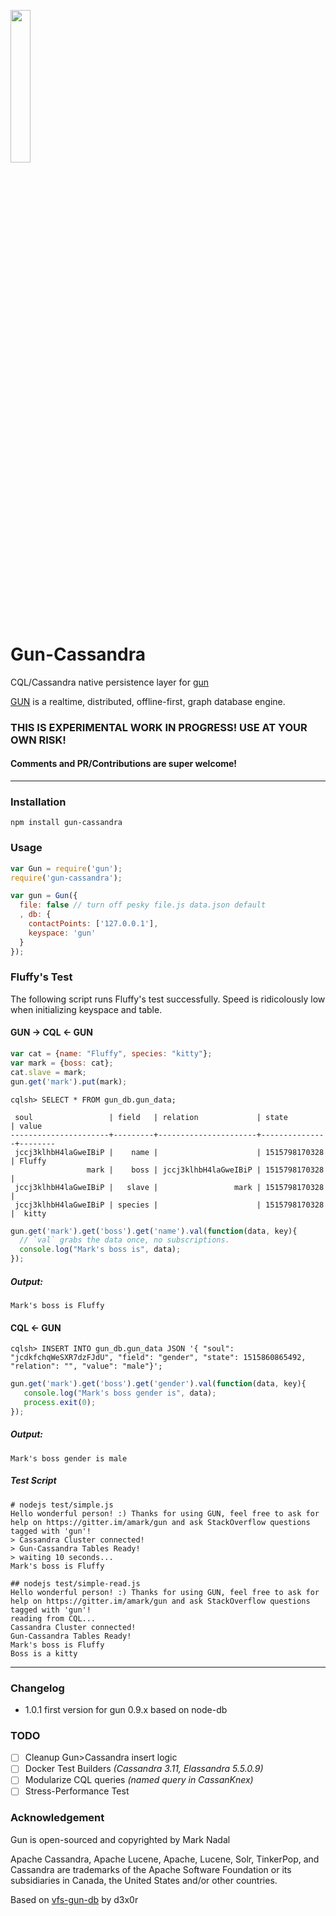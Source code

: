 <p>
    <a href="http://gun.js.org/"><img width="25%" src="https://cldup.com/TEy9yGh45l.svg"/></a>
</p> 

# Gun-Cassandra
CQL/Cassandra native persistence layer for [gun](https://github.com/amark/gun)

[GUN](https://github.com/amark/gun) is a realtime, distributed, offline-first, graph database engine.

### THIS IS EXPERIMENTAL WORK IN PROGRESS! USE AT YOUR OWN RISK!
#### Comments and PR/Contributions are super welcome!

-------------

### Installation

`npm install gun-cassandra`

### Usage

```javascript
var Gun = require('gun');
require('gun-cassandra');

var gun = Gun({
  file: false // turn off pesky file.js data.json default
  , db: {
	contactPoints: ['127.0.0.1'], 
	keyspace: 'gun'
  }
});
```

### Fluffy's Test
The following script runs Fluffy's test successfully. Speed is ridicolously low when initializing keyspace and table.<br>

#### GUN -> CQL <- GUN
```javascript
var cat = {name: "Fluffy", species: "kitty"};
var mark = {boss: cat};
cat.slave = mark;
gun.get('mark').put(mark);
```
```
cqlsh> SELECT * FROM gun_db.gun_data;

 soul                 | field   | relation             | state         | value
----------------------+---------+----------------------+---------------+--------
 jccj3klhbH4laGweIBiP |    name |                      | 1515798170328 | Fluffy
                 mark |    boss | jccj3klhbH4laGweIBiP | 1515798170328 |       
 jccj3klhbH4laGweIBiP |   slave |                 mark | 1515798170328 |       
 jccj3klhbH4laGweIBiP | species |                      | 1515798170328 |  kitty

```
```javascript
gun.get('mark').get('boss').get('name').val(function(data, key){
  // `val` grabs the data once, no subscriptions.
  console.log("Mark's boss is", data);
});
```
##### Output:
```
Mark's boss is Fluffy
```

#### CQL <- GUN
```
cqlsh> INSERT INTO gun_db.gun_data JSON '{ "soul": "jcdkfchqWeSXR7dzFJdU", "field": "gender", "state": 1515860865492, "relation": "", "value": "male"}';
```
```javascript
gun.get('mark').get('boss').get('gender').val(function(data, key){
   console.log("Mark's boss gender is", data);
   process.exit(0);
});
```
##### Output:
```
Mark's boss gender is male
```

##### Test Script
```
# nodejs test/simple.js 
Hello wonderful person! :) Thanks for using GUN, feel free to ask for help on https://gitter.im/amark/gun and ask StackOverflow questions tagged with 'gun'!
> Cassandra Cluster connected!
> Gun-Cassandra Tables Ready!
> waiting 10 seconds...
Mark's boss is Fluffy

## nodejs test/simple-read.js 
Hello wonderful person! :) Thanks for using GUN, feel free to ask for help on https://gitter.im/amark/gun and ask StackOverflow questions tagged with 'gun'!
reading from CQL...
Cassandra Cluster connected!
Gun-Cassandra Tables Ready!
Mark's boss is Fluffy
Boss is a kitty
```
--------------
     
### Changelog
- 1.0.1 first version for gun 0.9.x based on node-db

### TODO
* [ ] Cleanup Gun>Cassandra insert logic
* [ ] Docker Test Builders _(Cassandra 3.11, Elassandra 5.5.0.9)_
* [ ] Modularize CQL queries _(named query in CassanKnex)_
* [ ] Stress-Performance Test

### Acknowledgement

Gun is open-sourced and copyrighted by Mark Nadal

Apache Cassandra, Apache Lucene, Apache, Lucene, Solr, TinkerPop, and Cassandra are trademarks of the Apache Software Foundation or its subsidiaries in Canada, the United States and/or other countries.

Based on [vfs-gun-db](https://github.com/d3x0r/gun-db) by d3x0r




